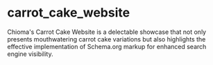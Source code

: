 # carrot_cake_website
Chioma's Carrot Cake Website is a delectable showcase that not only presents mouthwatering carrot cake variations but also highlights the effective implementation of Schema.org markup for enhanced search engine visibility.
